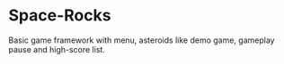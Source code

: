 # Space-Rocks
Basic game framework with menu, asteroids like demo game, gameplay pause and high-score list.
